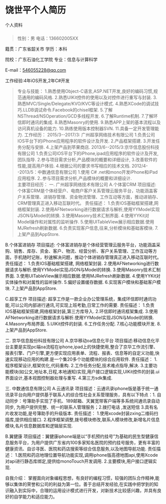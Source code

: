 <h1>饶世平个人简历</h1>

个人资料
###
> 性别：男      电话：136602005XX

籍贯：广东省韶关市              学历：本科

院校：广东石油化工学院          专业：信息与计算科学

E-mail：546055228@qq.com 

工作经验:4年iOS开发,2年C#开发	 

> 专业与技能：
1.熟悉使用Object-C语言,ASP.NET开发,良好的编码习惯,规范通用的编码风格.
2.熟悉UIKit控件的使用以及对控件进行重写与封装.
3.熟悉MVC/Single/Delegate/KVO/KVC等设计模式.
4.熟悉XCode的调试技巧.LLDB调试命令.Facebook的chisel框架.
5.了解NSThread/NSOperation/GCD多线程开发.
6.了解Runtime机制.
7.了解环信即时通讯的集成.
8.熟悉Masonry的使用.
9.熟悉APP上架的基本流程以及访问真机设备的能力.
10.熟练使用版本控制器SVN.
11.具备一定开发管理能力. 
工作经历：
   2015/3--2017/3: 广州超享网络技术有限公司
1.负责公司IOS平台下的iPhone应用程序的软件设计及开发.
2.产品框架搭建.
3.开发任务分配与安排.
4.上架产品到苹果商店.
   2013/6--2015/3:京华信息股份科技有限公司
1.负责公司IOS平台下的iPhone,ipad应用程序的软件设计及开发,团队指导.
2.参与项目需求分析,产品模块的概要和详细设计,
3.改善软件的性能,提高用户体验.
4.根据公司的要求书写相应的技术文档.
2012/4--2013/5：中数通信息有限公司
1.使用 C# .net和mono开发iPhone和iPad应用程序.
2..参与项目需求分析,产品模块的概要和详细设计.  
主要项目经历：
   一. 广州超享网络技术有限公司
    A.个体富CRM
    项目描述: 个体富CRM是个体经营户、电商户客户关系管理云服务平台，功能涵盖客户关系管理、进销存管理、资金物流管理、工作互动等方面，推动进销存、CRM管理真正进入移动互联时代。
责任描述：
1.负责IOS基础框架搭建,网络框架封装.
2.使用AFNetworking进行数据请求与解析,使用YYModel实现JSON与Model的转换.
3.使用Masonry技术汇制界面.
4.使用YYKit对Model操作和对属性的监听操作. 
5.使用UITableView展示相应数据.使用MJRefresh刷新数据.
6.负责实现客户信息,往来,分析模块和基础客模块.
7.上架产品到AppStore.

B.个体富进销存
项目描述: 个体富进销存是个体经营管理云服务平台，功能涵盖采购、销售、库存、资金、客户、物流、经营分析、客户关系管理、工作互动等方面，手机随时记账，秒速解决问题，推动个体进销存管理真正进入移动互联时代。
责任描述：
1.负责IOS基础框架搭建, 网络框架封装. 
2.使用AFNetworking进行数据请求与解析.使用YYModel实现JSON与Model的转换.
3.使用Masonry技术汇制界面.
3.使用UITableView展示相应数据.使用MJRefresh刷新数据.
4.使用YYKit对实体操作和对属性的监听操作.
5.偏好设置缓存数据.
6.实现客户模块和基础客户模块.
7.上架产品到AppStore.

C.超享工作
项目描述: 超享工作是一款企业办公管理系统，集成环信即时通讯功能,可以公司内部进行通讯,可实现上班考勤,日常工作的需要.
责任描述：
1.负责IOS基础框架搭建,网络框架封装,第三方库导入.
2.环信即时通讯框架集成.
3.使用AFNetworking进行数据请求与解析.使用YYModel实现JSON与Model的转换.
4.Masonry布局界面.
5.UIKit控件的封装.
6.工作任务分配.
7.核心功能模块开发.
8.上架产品到AppStore.

二. 京华信息股份科技有限公司
   A.京华移动oa信息化平台
     项目描述:移动信息化平台主要是实现pc端oa流程在iphone,ipad上的快捷使用,整合了京华工作流引擎、报表引擎、门户引擎,更方便实现应用表单、流程、报表、信息等的自定义功能,快速实现移动应用的构建.是一个集20多个功能模块的综合应用软件.
责任描述：
1.程序框架设计,框架优化,代码重构.
2.工作任务分配,技术难点指导,解决.
3.主要功能模块(如公文,地址本,日程,本地通知)实现,用户接口逻辑实现,UIKit控件的封装.ui界面设计,基本视图控制器处理与重写.
4.第三方sdk集成.

   三. 中数通信息有限公司
A.云通讯录
项目描述：云通讯录iphone版是基于统一通讯录平台向用户提供基于联系人的综合性社会关系管理服务，具有以下特点：1. 自动同步：号簿助手实现了手机、189邮箱、天翼宽带客户端等多系统间通讯录自动同步, 为用户提供完整、统一的联系人管理服务；2.拨打电话 ,发送短信 3.具有名片收发功能,是号簿助手的升级版本.
责任描述：
1.使用xcode封装zxing二维码扫描库,提供相应接口.
2.程序框架调整,拨号模块修改,联系人模块修改,新增名片信息模块,名片信息数据库和逻辑层实现.
   
B.翼健康
项目描述：翼健康iphone端是以“手机预约挂号”为基础的民生型健康信息服务平台，为用户提供广东省内100多家知名医院的预约挂号服务，更有丰富的健康资讯、自诊寻医、医院和药店搜索等综合信息服务,以及地图导航功能.
责任描述：
1.医院和药店地理位置导航功能实现,调用iphone版高德地图api,使用Xcode对api进行静态库绑定,提供给monoTouch开发调用.
2.主要模块,用户接口逻辑实现. 

自我介绍：
   掌握面向对象编程思想，有良好的编程习惯，较强的团队合作精神,能够以集体的荣誉和公司的利益为第一位。善于总结开发经验,在实践中把学到的知识融入到实际中，合理的运用设计模式进行开发，对新技术比较感兴趣，并具有良好的自学能力和适应能力。

